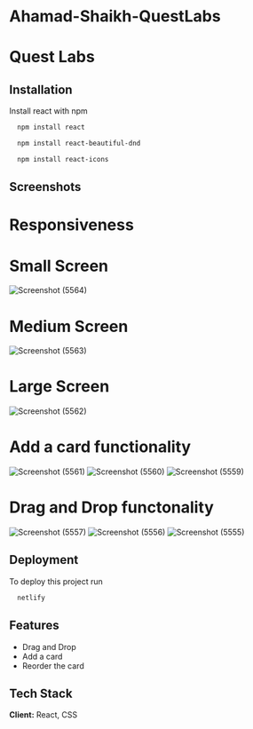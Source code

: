 # Ahamad-Shaikh-QuestLabs

# Quest Labs


## Installation

Install react with npm

```bash
  npm install react
```
```bash
  npm install react-beautiful-dnd
```
```bash
  npm install react-icons
```

## Screenshots

# Responsiveness

# Small Screen

![Screenshot (5564)](https://github.com/AhamadShaikh/Ahamad-Shaikh-QuestLabs/assets/115461870/dfaa5f1f-b225-467d-8ffd-1b699b0a228f)
# Medium Screen
![Screenshot (5563)](https://github.com/AhamadShaikh/Ahamad-Shaikh-QuestLabs/assets/115461870/49113fd4-057b-4f07-a353-8bc719217037)
# Large Screen
![Screenshot (5562)](https://github.com/AhamadShaikh/Ahamad-Shaikh-QuestLabs/assets/115461870/5f42b362-4870-4592-89e4-128b68c8e999)
# Add a card functionality
![Screenshot (5561)](https://github.com/AhamadShaikh/Ahamad-Shaikh-QuestLabs/assets/115461870/05fde77d-5615-4da7-a129-7d072bdde585)
![Screenshot (5560)](https://github.com/AhamadShaikh/Ahamad-Shaikh-QuestLabs/assets/115461870/6b8052a4-5b86-4452-8ce7-f822bfd4f4f1)
![Screenshot (5559)](https://github.com/AhamadShaikh/Ahamad-Shaikh-QuestLabs/assets/115461870/663ab7fc-095e-4cf9-ab12-e54ea362757a)
# Drag and Drop functonality
![Screenshot (5557)](https://github.com/AhamadShaikh/Ahamad-Shaikh-QuestLabs/assets/115461870/a02673d1-d746-44f6-950f-e6418b5ac75f)
![Screenshot (5556)](https://github.com/AhamadShaikh/Ahamad-Shaikh-QuestLabs/assets/115461870/42e90c44-5e90-4379-838e-bc5786baf82a)
![Screenshot (5555)](https://github.com/AhamadShaikh/Ahamad-Shaikh-QuestLabs/assets/115461870/309193cb-1a73-477a-93a9-3e6427033dbc)
## Deployment

To deploy this project run

```bash
  netlify
```


## Features

- Drag and Drop
- Add a card
- Reorder the card



## Tech Stack

**Client:** React, CSS


